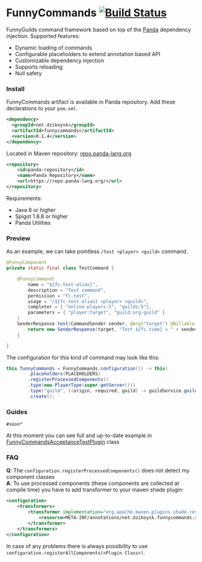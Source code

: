 # FunnyCommands [![Build Status](https://travis-ci.org/FunnyGuilds/FunnyCommands.svg?branch=master)](https://travis-ci.org/FunnyGuilds/FunnyCommands)
FunnyGuilds command framework based on top of the [Panda](https://github.com/panda-lang/panda) dependency injection. Supported features:
* Dynamic loading of commands
* Configurable placeholders to extend annotation based API
* Customizable dependency injection 
* Supports reloading 
* Null safety

### Install
FunnyCommands artifact is available in Panda repository. Add these declarations to your `pom.xml`. 
```xml
<dependency>
  <groupId>net.dzikoysk</groupId>
  <artifactId>funnycommands</artifactId>
  <version>0.1.4</version>
</dependency>
```

Located in Maven repository: [repo.panda-lang.org](https://repo.panda-lang.org/)

```xml
<repository>
    <id>panda-repository</id>
    <name>Panda Repository</name>
    <url>https://repo.panda-lang.org/</url>
</repository>
```

Requirements:
* Java 8 or higher
* Spigot 1.8.8 or higher
* Panda Utilities

### Preview
As an example, we can take pointless `/test <player> <guild>` command.

```java
@FunnyComponent
private static final class TestCommand {

    @FunnyCommand(
        name = "${fc.test-alias}",
        description = "Test command",
        permission = "fc.test",
        usage = "/${fc.test-alias} <player> <guild>",
        completer = { "online-players:5", "guilds:5"},
        parameters = { "player:target", "guild:arg-guild" }
    )
    SenderResponse test(CommandSender sender, @Arg("target") @Nillable Player target, @Arg("arg-guild") Option<Guild> guild) {
        return new SenderResponse(target, "Test ${fc.time} > " + sender + " called " + target + " and " + guild.getOrNull());
    }

}
```

The configuration for this kind of command may look like this:

```java
this.funnyCommands = FunnyCommands.configuration(() -> this)
        .placeholders(PLACEHOLDERS)
        .registerProcessedComponents()
        .type(new PlayerType(super.getServer()))
        .type("guild", ((origin, required, guild) -> guildService.guilds.get(guild)))
        .create();
```

### Guides
`#soon™`

At this moment you can see full and up-to-date example in [FunnyCommandsAcceptanceTestPlugin](https://github.com/FunnyGuilds/FunnyCommands/blob/master/funnycommands-test/src/main/java/net/dzikoysk/funnycommands/acceptance/FunnyCommandsAcceptanceTestPlugin.java) class

### FAQ
**Q**: The `configuration.registerProcessedComponents()` does not detect my component classes <br>
**A**: To use processed components (these components are collected at compile time) you have to add transformer to your maven shade plugin:
```xml
<configuration>
    <transformers>
        <transformer implementation="org.apache.maven.plugins.shade.resource.AppendingTransformer">
            <resource>META-INF/annotations/net.dzikoysk.funnycommands.stereotypes.FunnyComponent</resource>
        </transformer>
    </transformers>
</configuration>
```
In case of any problems there is always possibility to use `configuration.registerAllComponents(<Plugin Class>)`.
